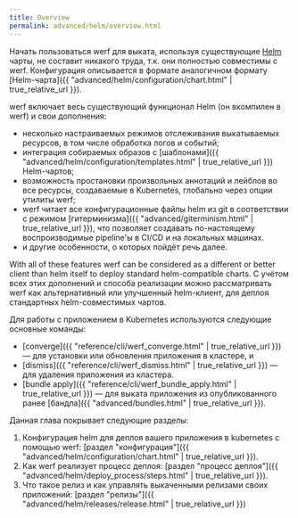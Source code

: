 ```yaml
---
title: Overview
permalink: advanced/helm/overview.html
---
```


Начать пользоваться werf для выката, используя существующие [Helm](https://helm.sh) чарты, не составит никакого труда, т.к. они полностью совместимы с werf. Конфигурация описывается в формате аналогичном формату [Helm-чарта]({{ "advanced/helm/configuration/chart.html" | true_relative_url }}).

werf включает весь существующий функционал Helm (он вкомпилен в werf) и свои дополнения:
 - несколько настраиваемых режимов отслеживания выкатываемых ресурсов, в том числе обработка логов и событий;
 - интеграция собираемых образов с [шаблонами]({{ "advanced/helm/configuration/templates.html" | true_relative_url }}) Helm-чартов;
 - возможность простановки произвольных аннотаций и лейблов во все ресурсы, создаваемые в Kubernetes, глобально через опции утилиты werf;
 - werf читает все конфигурационные файлы helm из git в соответствии с режимом [гитерминизма]({{ "advanced/giterminism.html" | true_relative_url }}), что позволяет создавать по-настоящему воспроизводимые pipeline'ы в CI/CD и на локальных машинах.
 - и другие особенности, о которых пойдёт речь далее.

With all of these features werf can be considered as a different or better client than helm itself to deploy standard helm-compatible charts.
С учётом всех этих дополнений и способа реализации можно рассматривать werf как альтернативный или улучшенный helm-клиент, для деплоя стандартных helm-совместимых чартов.

Для работы с приложением в Kubernetes используются следующие основные команды:
 - [converge]({{ "reference/cli/werf_converge.html" | true_relative_url }}) — для установки или обновления приложения в кластере, и
 - [dismiss]({{ "reference/cli/werf_dismiss.html" | true_relative_url }}) — для удаления приложения из кластера.
 - [bundle apply]({{ "reference/cli/werf_bundle_apply.html" | true_relative_url }}) — для выката приложения из опубликованного ранее [бандла]({{ "advanced/bundles.html" | true_relative_url }}).

Данная глава покрывает следующие разделы:
 1. Конфигурация helm для деплоя вашего приложения в kubernetes с помощью werf: [раздел "конфигурация"]({{ "advanced/helm/configuration/chart.html" | true_relative_url }}).
 2. Как werf реализует процесс деплоя: [раздел "процесс деплоя"]({{ "advanced/helm/deploy_process/steps.html" | true_relative_url }}).
 3. Что такое релиз и как управлять выкаченными релизами своих приложений: [раздел "релизы"]({{ "advanced/helm/releases/release.html" | true_relative_url }})
